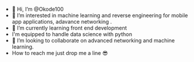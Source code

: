 - 👋 Hi, I’m @Okode100
- 👀 I’m interested in machine learning and reverse engineering for mobile app applications, adavance networking .
- 🌱 I’m currently learning front end development
- I'm equipped to handle data science with python
- 💞️ I’m looking to collaborate on advanced networking and machine learning.
- How to reach me just drop me a line 😎

<!---
Okode100/Okode100 is a ✨ special ✨ repository because its `README.md` (this file) appears on your GitHub profile.
You can click the Preview link to take a look at your changes.
--->
